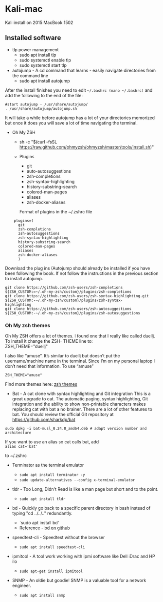 # Kali-mac
Kali install on 2015 MacBook 1502

## Installed software
* tlp power management
    - sudo apt install tlp
    - sudo systemctl enable tlp
    - sudo systemctl start tlp
* autojump - A cd command that learns - easily navigate directories from the command line
  - sudo apt install autojump

After the install finishes you need to edit `~/.bashrc (nano ~/.bashrc)` and add the following to the end of the
file:
```
#start autojump - /usr/share/autojump/
. /usr/share/autojump/autojump.sh
```

It will take a while before autojump has a lot of your directories memorized but once it does you will save a lot
of time navigating the terminal.

* Oh My ZSH
  - sh -c "$(curl -fsSL https://raw.github.com/ohmyzsh/ohmyzsh/master/tools/install.sh)"
  - Plugins
      - git
      - auto-autosuggestions
      - zsh-completions
      - zsh-syntax-highlighting
      - history-substring-search
      - colored-man-pages
      - aliases
      - zsh-docker-aliases
   
    Format of plugins in the ~/.zshrc file
```
    plugins=(
      git
      zsh-completions
      zsh-autosuggestions
      zsh-syntax-highlighting
      history-substring-search
      colored-man-pages
      aliases
      zsh-docker-aliases
      )
```
Download the plug ins (Autojump should already be installed if you have been following the book. If not
follow the instructions in the previous section to install autojump.
```
git clone https://github.com/zsh-users/zsh-completions ${ZSH_CUSTOM:=~/.oh-my-zsh/custom}/plugins/zsh-completions
git clone https://github.com/zsh-users/zsh-syntax-highlighting.git ${ZSH_CUSTOM:-~/.oh-my-zsh/custom}/plugins/zsh-syntax-
highlighting
git clone https://github.com/zsh-users/zsh-autosuggestions ${ZSH_CUSTOM:-~/.oh-my-zsh/custom}/plugins/zsh-autosuggestions
```
### Oh My zsh themes
Oh My ZSH offers a lot of themes. I found one that I really like called duellj. To install it change the ZSH-
THEME line to:  
ZSH_THEME="duellj"  

I also like “amuse”. It’s similar to duellj but doesn’t put the username/machine name in the terminal. Since I’m
on my personal laptop I don’t need that information. To use “amuse”  

`ZSH_THEME="amuse"`

Find more themes here: [zsh themes](https://github.com/ohmyzsh/ohmyzsh/wiki/Themes)

* Bat - A cat clone with syntax highlighting and Git integration
This is a great upgrade to cat. The automatic paging, syntax highlighting, Git integration and the ability to show
non-printable characters makes replacing cat with bat a no brainer.
There are a lot of other features to bat. You should review the official Git repository at
https://github.com/sharkdp/bat

`sudo dpkg -i bat-musl_0.24.0_amd64.deb # adapt version number and architecture`

If you want to use an alias so cat calls bat, add  
`alias cat='bat'`

to ~/.zshrc

- Terminator as the terminal emulator
  - `sudo apt install terminator -y`
  - `sudo update-alternatives --config x-terminal-emulator`
 
- tldr - Too Long, Didn't Read is like a man page but short and to the point.
  - `sudo apt install tldr`
 
- bd - Quickly go back to a specific parent directory in bash instead of typing "cd ../../.." redundantly.
  - `sudo apt install bd'
  - Reference - [bd on github](https://github.com/vigneshwaranr/bd)  

- speedtest-cli - Speedtest without the browser
  - `sudo apt install speedtest-cli`
 
- ipmitool - A tool work working with ipmi software like Dell iDrac and HP ilo
  - `sudo apt-get install ipmitool`
 
- SNMP - An oldie but goodie! SNMP is a valuable tool for a network engineer.
  - `sudo apt install snmp`
